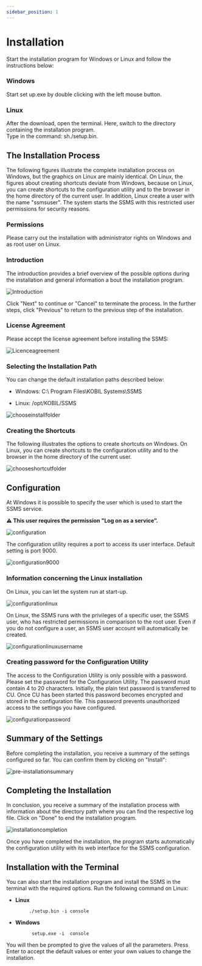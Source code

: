 ```yaml
---
sidebar_position: 1
---
```

# Installation

Start the installation program for Windows or Linux and follow the instructions below:

### Windows

Start set up.exe by double clicking with the left mouse button.

### Linux

After the download, open the terminal. Here, switch to the directory containing the installation program.  
Type in the command:
    sh./setup.bin.  

## The Installation Process

The following figures illustrate the complete installation process on Windows, but the graphics on Linux are mainly identical. On Linux, the figures about creating shortcuts deviate from Windows, because on Linux, you can create shortcuts to the configuration utility and to the browser in the home directory of the current user. In addition, Linux create a user with the name "ssmsuser". The system starts the SSMS with this restricted user permissions for security reasons.  

### Permissions

Please carry out the installation with administrator rights on Windows and as root user on Linux.

### Introduction

The introduction provides a brief overview of the possible options during the installation and general information a bout the installation program.

![Introduction](./files/installation_introduction.png)  

Click "Next" to continue or "Cancel" to terminate the process. In the further steps, click "Previous" to return to the previous step of the installation.  

### License Agreement  

Please accept the license agreement before installing the SSMS:  

![Licenceagreement](./files/installation_licenceagreement.png)  

### Selecting the Installation Path  

You can change the default installation paths described below:
* Windows:
    C:\ Program Files\KOBIL Systems\SSMS  

* Linux:
    /opt/KOBIL/SSMS  


![chooseinstallfolder](./files/installation_chooseinstallfolder.png)  

### Creating the Shortcuts  

The following illustrates the options to create shortcuts on Windows. On Linux, you can create shortcuts to the configuration utility and to the browser in the home directory of the current user.  

![chooseshortcutfolder](./files/installation_chooseshortcutfolder.png)  


## Configuration  

At Windows it is possible to specify the user which is used to start the SSMS service.

**:warning: This user requires the permission "Log on as a service”.**

![configuration](./files/installation_configuration.png)  

The configuration utility requires a port to access its user interface. Default setting is port 9000.  

![configuration9000](./files/installation_configuration9000.png)  

### Information concerning the Linux installation  

On Linux, you can let the system run at start-up.  

![configurationlinux](./files/installation_configurationlinux.png)  

On Linux, the SSMS runs with the privileges of a specific user, the SSMS user, who has restricted permissions in comparison to the root user. Even if you do not configure a user, an SSMS user account will automatically be created.  

![configurationlinuxusername](./files/installation_configurationlinuxusername.png)  

### Creating password for the Configuration Utility  

The access to the Configuration Utility is only possible with a password. Please set the password for the Configuration Utility. The password must contain 4 to 20 characters. Initially, the plain text password is transferred to CU. Once CU has been started this password becomes encrypted and stored in the configuration file. This password prevents unauthorized access to the settings you have configured.  

![configurationpassword](./files/installation_configurationpassword.png)  

## Summary of the Settings  

 Before completing the installation, you receive a summary of the settings configured so far. You can confirm them by clicking on "Install":  

 ![pre-installationsummary](./files/installation_summary.png)  

## Completing the Installation  

In conclusion, you receive a summary of the installation process with information about the directory path where you can find the respective log file. Click on "Done" to end the installation program.  

  ![installationcompletion](./files/installation_completion.png)  

Once you have completed the installation, the program starts automatically the configuration utility with its web interface for the SSMS configuration.  

## Installation with the Terminal  

You can also start the installation program and install the SSMS in the terminal with the required options. Run the following command on Linux:  
- **Linux**

           ./setup.bin -i console  

- **Windows**

            setup.exe -i  console  

You will then be prompted to give the values of all the parameters. Press Enter to accept the default values or enter your own values to change the installation.  
